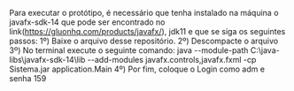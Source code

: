 Para executar o protótipo, é necessário que tenha instalado na máquina o javafx-sdk-14 que pode ser encontrado no link(https://gluonhq.com/products/javafx/), jdk11 e que se siga os seguintes passos:
1º) Baixe o arquivo desse repositório.
2º) Descompacte o arquivo
3º) No terminal execute o seguinte comando: java --module-path C:\java-libs\javafx-sdk-14\lib --add-modules javafx.controls,javafx.fxml -cp Sistema.jar application.Main
4º) Por fim, coloque o Login como adm e senha 159
